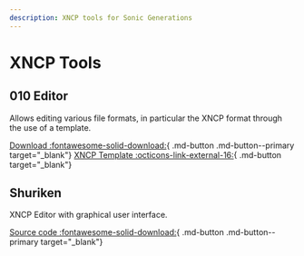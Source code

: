 ```yaml
---
description: XNCP tools for Sonic Generations
---
```

# XNCP Tools

## 010 Editor
Allows editing various file formats, in particular the XNCP format through the use of a template.

[Download :fontawesome-solid-download:](https://www.sweetscape.com/010editor/){ .md-button .md-button--primary target="_blank"}
[XNCP Template :octicons-link-external-16:](https://github.com/tge-was-taken/010-Editor-Templates/blob/master/templates/sonic_xncp_yncp.bt){ .md-button target="_blank"}

## Shuriken
XNCP Editor with graphical user interface. 

[Source code :fontawesome-solid-download:](https://github.com/crash5band/Shuriken){ .md-button .md-button--primary target="_blank"}